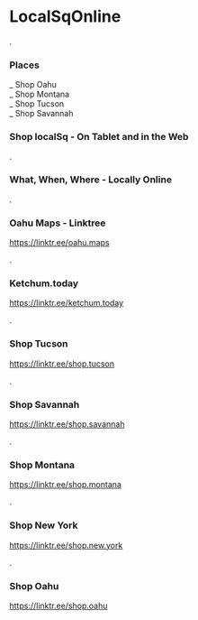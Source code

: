 # LocalSqOnline

.

### Places

 _ Shop Oahu  
 _ Shop Montana  
 _ Shop Tucson  
 _ Shop Savannah  
 
 
 
 
 ### Shop localSq  -  On Tablet and in the Web 

.

### What, When, Where - Locally Online 

.


### Oahu Maps - Linktree 
https://linktr.ee/oahu.maps 

.

### Ketchum.today
https://linktr.ee/ketchum.today 

.

### Shop Tucson
https://linktr.ee/shop.tucson 

.

### Shop Savannah
https://linktr.ee/shop.savannah 

.

### Shop Montana
https://linktr.ee/shop.montana 

.

### Shop New York
https://linktr.ee/shop.new.york

.

### Shop Oahu
https://linktr.ee/shop.oahu 




